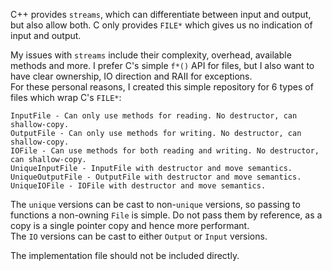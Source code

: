 C++ provides `streams`, which can differentiate between input and output, but also allow both. C only provides `FILE*` which gives us no indication of input and output.

My issues with `streams` include their complexity, overhead, available methods and more. I prefer C's simple `f*()` API for files, but I also want to have clear ownership, IO direction and RAII for exceptions.<br />
For these personal reasons, I created this simple repository for 6 types of files which wrap C's `FILE*`:

	InputFile - Can only use methods for reading. No destructor, can shallow-copy.
	OutputFile - Can only use methods for writing. No destructor, can shallow-copy.
	IOFile - Can use methods for both reading and writing. No destructor, can shallow-copy.
	UniqueInputFile - InputFile with destructor and move semantics.
	UniqueOutputFile - OutputFile with destructor and move semantics.
	UniqueIOFile - IOFile with destructor and move semantics.

The `unique` versions can be cast to non-`unique` versions, so passing to functions a non-owning `File` is simple. Do not pass them by reference, as a copy is a single pointer copy and hence more performant.<br />
The `IO` versions can be cast to either `Output` or `Input` versions.

The implementation file should not be included directly.
